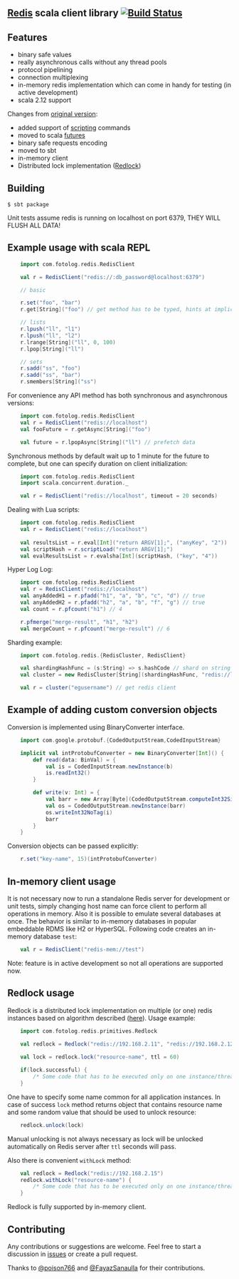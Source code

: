 ## [Redis](http://redis.io) scala client library [![Build Status](https://travis-ci.org/sergkh/redis-client-scala-netty.svg?branch=master)](https://travis-ci.org/sergkh/redis-client-scala-netty)

## Features

* binary safe values
* really asynchronous calls without any thread pools
* protocol pipelining
* connection multiplexing
* in-memory redis implementation which can come in handy for testing (in active development)
* scala 2.12 support

Changes from [original version](https://github.com/andreyk0/redis-client-scala-netty):
* added support of [scripting](http://redis.io/commands#scripting) commands
* moved to scala [futures](http://docs.scala-lang.org/overviews/core/futures.html)
* binary safe requests encoding
* moved to sbt
* in-memory client
* Distributed lock implementation ([Redlock](http://redis.io/topics/distlock))

## Building
    $ sbt package

Unit tests assume redis is running on localhost on port 6379, THEY WILL FLUSH ALL DATA!

## Example usage with scala REPL


```scala
    import com.fotolog.redis.RedisClient

    val r = RedisClient("redis://:db_password@localhost:6379")

    // basic

    r.set("foo", "bar")
    r.get[String]("foo") // get method has to be typed, hints at implicit conversion

    // lists
    r.lpush("ll", "l1")
    r.lpush("ll", "l2")
    r.lrange[String]("ll", 0, 100)
    r.lpop[String]("ll")

    // sets
    r.sadd("ss", "foo")
    r.sadd("ss", "bar")
    r.smembers[String]("ss")

```

For convenience any API method has both synchronous and asynchronous versions:

```scala
    import com.fotolog.redis.RedisClient
    val r = RedisClient("redis://localhost")
    val fooFuture = r.getAsync[String]("foo")

    val future = r.lpopAsync[String]("ll") // prefetch data

```

Synchronous methods by default wait up to 1 minute for the future to complete, but one can specify duration on client initialization:

```scala
    import com.fotolog.redis.RedisClient
    import scala.concurrent.duration._

    val r = RedisClient("redis://localhost", timeout = 20 seconds)

```  

Dealing with Lua scripts:

```scala
    import com.fotolog.redis.RedisClient
    val r = RedisClient("redis://localhost")
    
    val resultsList = r.eval[Int]("return ARGV[1];", ("anyKey", "2"))
    val scriptHash = r.scriptLoad("return ARGV[1];")
    val evalResultsList = r.evalsha[Int](scriptHash, ("key", "4"))

```

Hyper Log Log:

```scala
    import com.fotolog.redis.RedisClient
    val r = RedisClient("redis://localhost")
    val anyAddedH1 = r.pfadd("h1", "a", "b", "c", "d") // true
    val anyAddedH2 = r.pfadd("h2", "a", "b", "f", "g") // true
    val count = r.pfcount("h1") // 4

    r.pfmerge("merge-result", "h1", "h2")
    val mergeCount = r.pfcount("merge-result") // 6

```

Sharding example:

```scala
    import com.fotolog.redis.{RedisCluster, RedisClient}

    val shardingHashFunc = (s:String) => s.hashCode // shard on string values
    val cluster = new RedisCluster[String](shardingHashFunc, "redis://localhost:6379" /*, more redis hosts */)

    val r = cluster("egusername") // get redis client
```

## Example of adding custom conversion objects

 Conversion is implemented using BinaryConverter interface.
```scala
    import com.google.protobuf.{CodedOutputStream,CodedInputStream}

    implicit val intProtobufConverter = new BinaryConverter[Int]() {
        def read(data: BinVal) = {
            val is = CodedInputStream.newInstance(b)
            is.readInt32()    
        }

        def write(v: Int) = {
            val barr = new Array[Byte](CodedOutputStream.computeInt32SizeNoTag(i))
            val os = CodedOutputStream.newInstance(barr)
            os.writeInt32NoTag(i)
            barr
        }
    }
```

Conversion objects can be passed explicitly:
```scala
    r.set("key-name", 15)(intProtobufConverter)
```    

## In-memory client usage

It is not necessary now to run a standalone Redis server for development or unit tests, simply changing host name can force
client to perform all operations in memory. Also it is possible to emulate several databases at once. The behavior is
similar to in-memory databases in popular embeddable RDMS like H2 or HyperSQL. Following code creates an in-memory database `test`:

```scala
    val r = RedisClient("redis-mem://test")
```

Note: feature is in active development so not all operations are supported now.

## Redlock usage
Redlock is a distributed lock implementation on multiple (or one) redis instances based on algorithm described  ([here](http://redis.io/topics/distlock)).
Usage example:

```scala
    import com.fotolog.redis.primitives.Redlock
    
    val redlock = Redlock("redis://192.168.2.11", "redis://192.168.2.12", "redis://192.168.2.13")

    val lock = redlock.lock("resource-name", ttl = 60)

    if(lock.successful) {
        /* Some code that has to be executed only on one instance/thread. */
    }
```

One have to specify some name common for all application instances. In case of success `lock` method returns object that contains resource name and some random value that should be used to unlock resource:

```scala
    redlock.unlock(lock)
```    

Manual unlocking is not always necessary as lock will be unlocked automatically on Redis server after `ttl` seconds will pass.

Also there is convenient `withLock` method:

```scala
    val redlock = Redlock("redis://192.168.2.15")
    redlock.withLock("resource-name") {
        /* Some code that has to be executed only on one instance/thread. */
    }
```

Redlock is fully supported by in-memory client.

## Contributing

Any contributions or suggestions are welcome. Feel free to start a discussion in [issues](https://github.com/sergkh/redis-client-scala-netty/issues) or create a pull request.

Thanks to [@poison766](https://github.com/poison766) and [@FayazSanaulla](https://github.com/FayazSanaulla) for their contributions.
